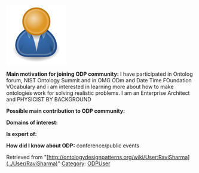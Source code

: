 [![Image:ODPUser.png](../images/a/a6/ODPUser.png)](../Image/ODPUser.png "Image:ODPUser.png")




  





__Main motivation for joining ODP community:__ I have participated in Ontolog forum, NIST Ontology Summit and in OMG ODm and Date Time FOundation VOcabulary and i am interested in learning more about how to make ontologies work for solving realistic problems. I am an Enterprise Architect and PHYSICIST BY BACKGROUND


__Possible main contribution to ODP community:__


__Domains of interest:__


  



__Is expert of:__


  

__How did I know about ODP:__ conference/public events






Retrieved from "[http://ontologydesignpatterns.org/wiki/User:RaviSharma](../User/RaviSharma)"
 [Category](http://ontologydesignpatterns.org/wiki/Special:Categories "Special:Categories"): [ODPUser](../Category/ODPUser "Category:ODPUser")